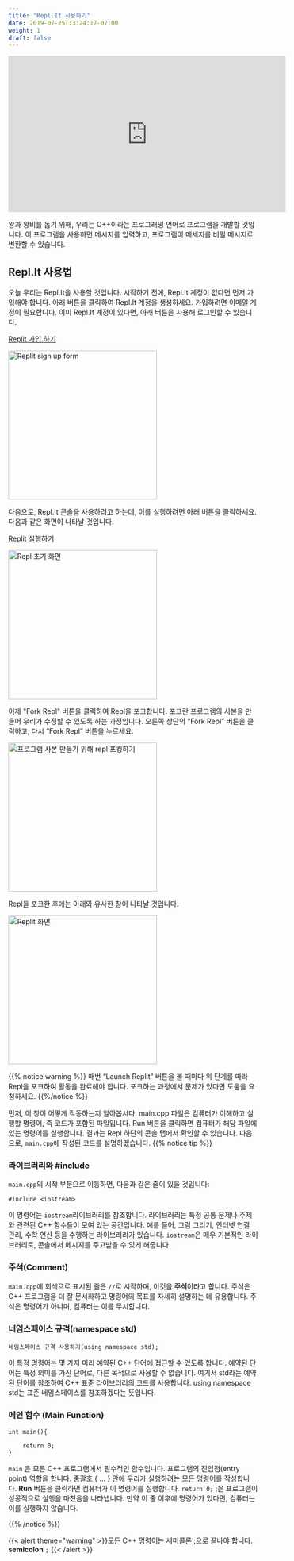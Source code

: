 ```yaml
---
title: "Repl.It 사용하기"
date: 2019-07-25T13:24:17-07:00
weight: 1
draft: false
---
```


<p style="text-align: center;"><iframe width="560" height="315" src="https://www.youtube.com/embed/sdO27-l4aqM" title="YouTube video player" frameborder="0" allow="accelerometer; autoplay; clipboard-write; encrypted-media; gyroscope; picture-in-picture" allowfullscreen></iframe></p>

왕과 왕비를 돕기 위해, 우리는 C++이라는 프로그래밍 언어로 프로그램을 개발할 것입니다. 이 프로그램을 사용하면 메시지를 입력하고, 프로그램이 메세지를 비밀 메시지로 변환할 수 있습니다.

## Repl.It 사용법

오늘 우리는 Repl.It을 사용할 것입니다. 시작하기 전에, Repl.It 계정이 없다면 먼저 가입해야 합니다.
아래 버튼을 클릭하여 Repl.It 계정을 생성하세요. 가입하려면 이메일 계정이 필요합니다. 이미 Repl.It 계정이 있다면, 아래 버튼을 사용해 로그인할 수 있습니다.

<a class="my-2 mx-4 btn btn-info" href="https://replit.com/signup" target="_blank">Replit 가입 하기</a>

<img src="../media/replit-signup.png" height="300" alt="Replit sign up form" />

다음으로, Repl.It 콘솔을 사용하려고 하는데, 이를 실행하려면 아래 버튼을 클릭하세요. 다음과 같은 화면이 나타날 것입니다.

<a class="my-2 mx-4 btn btn-info" href="https://replit.com/@nuevofoundation/activity-0-english" target="_blank">Replit 실행하기</a>

<img src="../media/replit-start-screen.png" height="300" alt="Repl 초기 화면" />

이제 "Fork Repl" 버튼을 클릭하여 Repl을 포크합니다. 포크란 프로그램의 사본을 만들어 우리가 수정할 수 있도록 하는 과정입니다. 오른쪽 상단의 “Fork Repl” 버튼을 클릭하고, 다시 “Fork Repl” 버튼을 누르세요.

<img src="../media/replit-fork.png" height="300" alt="프로그램 사본 만들기 위해 repl 포킹하기"/>

Repl을 포크한 후에는 아래와 유사한 창이 나타날 것입니다.

<img src="../media/replit-window.png" height="300" alt="Replit 화면" />

{{% notice warning %}}
매번 “Launch Replit” 버튼을 볼 때마다 위 단계를 따라 Repl을 포크하여 활동을 완료해야 합니다. 포크하는 과정에서 문제가 있다면 도움을 요청하세요.
{{%/notice %}}

먼저, 이 창이 어떻게 작동하는지 알아봅시다.
main.cpp 파일은 컴퓨터가 이해하고 실행할 명령어, 즉 코드가 포함된 파일입니다. Run 버튼을 클릭하면 컴퓨터가 해당 파일에 있는 명령어를 실행합니다. 결과는 Repl 하단의 콘솔 탭에서 확인할 수 있습니다.
다음으로, `main.cpp`에 작성된 코드를 설명하겠습니다.
{{% notice tip %}}

### 라이브러리와 #include

`main.cpp`의 시작 부분으로 이동하면, 다음과 같은 줄이 있을 것입니다:

```
#include <iostream>
```
이 명령어는 `iostream`라이브러리를 참조합니다. 라이브러리는 특정 공통 문제나 주제와 관련된 C++ 함수들이 모여 있는 공간입니다. 예를 들어, 그림 그리기, 인터넷 연결 관리, 수학 연산 등을 수행하는 라이브러리가 있습니다. `iostream`은 매우 기본적인 라이브러리로, 콘솔에서 메시지를 주고받을 수 있게 해줍니다.

### 주석(Comment)

`main.cpp`에 회색으로 표시된 줄은 `//`로 시작하며, 이것을 **주석**이라고 합니다.
주석은 C++ 프로그램을 더 잘 문서화하고 명령어의 목표를 자세히 설명하는 데 유용합니다. 주석은 명령어가 아니며, 컴퓨터는 이를 무시합니다.


### 네임스페이스 규격(namespace std)
```
네임스페이스 규격 사용하기(using namespace std);
```
이 특정 명령어는 몇 가지 미리 예약된 C++ 단어에 접근할 수 있도록 합니다. 예약된 단어는 특정 의미를 가진 단어로, 다른 목적으로 사용할 수 없습니다. 여기서 std라는 예약된 단어를 참조하여 C++ 표준 라이브러리의 코드를 사용합니다. using namespace std는 표준 네임스페이스를 참조하겠다는 뜻입니다.

### 메인 함수 (Main Function)
```
int main(){
    
    return 0;
}
```
`main` 은 모든 C++ 프로그램에서 필수적인 함수입니다. 프로그램의 진입점(entry point) 역할을 합니다.
중괄호 { … } 안에 우리가 실행하려는 모든 명령어를 작성합니다. **Run**  버튼을 클릭하면 컴퓨터가 이 명령어를 실행합니다.
`return 0;` ;은 프로그램이 성공적으로 실행을 마쳤음을 나타냅니다. 만약 이 줄 이후에 명령어가 있다면, 컴퓨터는 이를 실행하지 않습니다.

{{% /notice %}}

{{< alert theme="warning" >}}모든 C++ 명령어는 세미콜론 ;으로 끝나야 합니다. **semicolon** `;`  {{< /alert >}}
